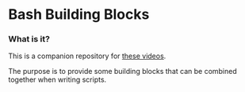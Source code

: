 # Bash Building Blocks

### What is it?

This is a companion repository for [these videos](https://www.youtube.com/playlist?list=PL0BFj5ASW8uXZyPk8opAyP83UpGDr6_bg).

The purpose is to provide some building blocks that can be combined together when writing scripts.